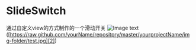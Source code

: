 # SlideSwitch
通过自定义view的方式制作的一个滑动开关
![Image text]()([https://raw.github.com/yourName/repositpry/master/yourprojectName/img-folder/test.jpg][2])

[2]:	https://github.com/luo417/SlideSwitch/blob/master/img/Untitled.gif